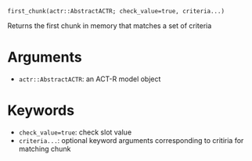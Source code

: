 ```
first_chunk(actr::AbstractACTR; check_value=true, criteria...)
```

Returns the first chunk in memory that matches a set of criteria

# Arguments

  * `actr::AbstractACTR`: an ACT-R model object

# Keywords

  * `check_value=true`: check slot value
  * `criteria...`: optional keyword arguments corresponding to critiria for matching chunk
